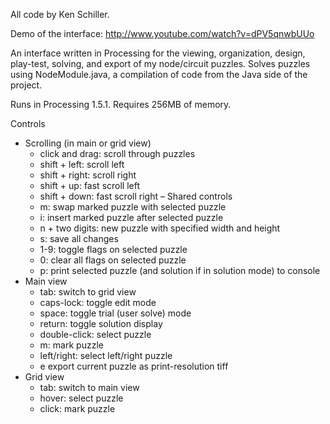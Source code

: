 All code by Ken Schiller.

Demo of the interface: http://www.youtube.com/watch?v=dPV5qnwbUUo

An interface written in Processing for the viewing, organization, design, play-test, solving, and export of my node/circuit puzzles. Solves puzzles using NodeModule.java, a compilation of code from the Java side of the project.

Runs in Processing 1.5.1.
Requires 256MB of memory.

Controls
- Scrolling (in main or grid view)
  - click and drag:   scroll through puzzles
  - shift + left:     scroll left
  - shift + right:    scroll right
  - shift + up:       fast scroll left
  - shift + down:     fast scroll right
– Shared controls
  - m:                swap marked puzzle with selected puzzle
  - i:                insert marked puzzle after selected puzzle
  - n + two digits:   new puzzle with specified width and height
  - s:                save all changes
  - 1-9:              toggle flags on selected puzzle
  - 0:                clear all flags on selected puzzle
  - p:                print selected puzzle (and solution if in solution mode) to console
- Main view
  - tab:              switch to grid view
  - caps-lock:        toggle edit mode
  - space:            toggle trial (user solve) mode
  - return:           toggle solution display
  - double-click:     select puzzle
  - m:                mark puzzle
  - left/right:       select left/right puzzle
  - e                 export current puzzle as print-resolution tiff
- Grid view
  - tab:              switch to main view
  - hover:            select puzzle
  - click:            mark puzzle
